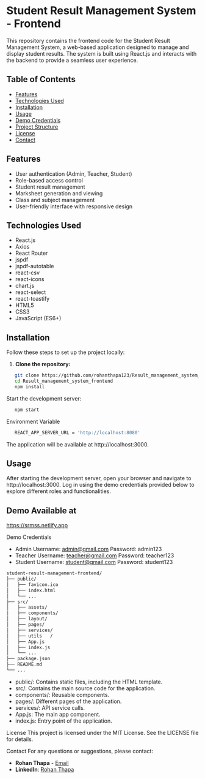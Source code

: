 # Student Result Management System - Frontend

This repository contains the frontend code for the Student Result Management System, a web-based application designed to manage and display student results. The system is built using React.js and interacts with the backend to provide a seamless user experience.

## Table of Contents

- [Features](#features)
- [Technologies Used](#technologies-used)
- [Installation](#installation)
- [Usage](#usage)
- [Demo Credentials](#demo-credentials)
- [Project Structure](#project-structure)
- [License](#license)
- [Contact](#contact)

## Features

- User authentication (Admin, Teacher, Student)
- Role-based access control
- Student result management
- Marksheet generation and viewing
- Class and subject management
- User-friendly interface with responsive design

## Technologies Used

- React.js
- Axios
- React Router
- jspdf
- jspdf-autotable
- react-csv
- react-icons
- chart.js
- react-select
- react-toastify
- HTML5
- CSS3
- JavaScript (ES6+)

## Installation

Follow these steps to set up the project locally:

1. **Clone the repository:**
``` bash
   git clone https://github.com/rohanthapa123/Result_management_system_frontend
   cd Result_management_system_frontend
   npm install
```

Start the development server:

``` bash
   npm start
```
Environment Variable
``` bash
   REACT_APP_SERVER_URL = 'http://localhost:8080'
```
The application will be available at http://localhost:3000.

## Usage
After starting the development server, open your browser and navigate to http://localhost:3000.
Log in using the demo credentials provided below to explore different roles and functionalities.

## Demo Available at
https://srmss.netlify.app

Demo Credentials
- Admin
Username: admin@gmail.com
Password: admin123
- Teacher
Username: teacher@gmail.com
Password: teacher123
- Student
Username: student@gmail.com
Password: student123

```bash
student-result-management-frontend/
├── public/
│   ├── favicon.ico
│   ├── index.html
│   └── ...
├── src/
│   ├── assets/
│   ├── components/
│   ├── layout/
│   ├── pages/
│   ├── services/
│   ├── utils   /
│   ├── App.js
│   ├── index.js
│   └── ...
├── package.json
├── README.md
└── ...


```
- public/: Contains static files, including the HTML template.
- src/: Contains the main source code for the application.
- components/: Reusable components.
- pages/: Different pages of the application.
- services/: API service calls.
- App.js: The main app component.
- index.js: Entry point of the application.



License
This project is licensed under the MIT License. See the LICENSE file for details.

Contact
For any questions or suggestions, please contact:

- **Rohan Thapa** - [Email](mailto:thaparohan2019@gmail.com)
- **LinkedIn**: [Rohan Thapa](https://www.linkedin.com/in/rohanthapa)

